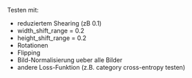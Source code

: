 Testen mit:
- reduziertem Shearing (zB 0.1)
- width_shift_range = 0.2
- height_shift_range = 0.2
- Rotationen
- Flipping
- Bild-Normalisierung ueber alle Bilder
- andere Loss-Funktion (z.B. category cross-entropy testen)